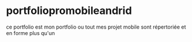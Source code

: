 # portfoliopromobileandrid
 ce  portfolio  est mon  portfolio  ou  tout  mes  projet  mobile  sont  répertoriée et en forme  plus qu'un  
